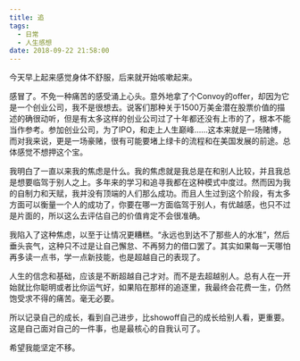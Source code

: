 ```yaml
---
title: 追
tags:
  - 日常
  - 人生感想
date: 2018-09-22 21:58:00
---
```

今天早上起来感觉身体不舒服，后来就开始咳嗽起来。

感冒了。不免一种痛苦的感受涌上心头。意外地拿了个Convoy的offer，却因为它是一个创业公司，我不是很想去。说客们那种关于1500万美金潜在股票价值的描述的确很动听，但是有太多这样的创业公司过了十年都还没有上市的了，根本不能当作参考。参加创业公司，为了IPO，和走上人生巅峰……这本来就是一场赌博，而对我来说，更是一场豪赌，很有可能要堵上绿卡的流程和在美国发展的前途。总体感觉不想押这个宝。

我明白了一直以来我的焦虑是什么。我的焦虑就是我总是在和别人比较，并且我总是想要临驾于别人之上。多年来的学习和追寻我都在这种模式中度过。然而因为我的自制力和天赋，我并没有顶端的人们那么成功。而且人生过到这个阶段，有太多方面可以衡量一个人的成功了，你要在哪一方面临驾于别人，有优越感，也只不过是片面的，所以这么去评估自己的价值肯定不会很准确。

我陷入了这种焦虑，以至于让情况更糟糕。“永远也到达不了那些人的水准”，然后垂头丧气，这种只不过是让自己懈怠、不再努力的借口罢了。其实如果每一天哪怕再多读一点书，学一点新技能，也是超越自己的表现了。

人生的信念和基础，应该是不断超越自己才对。而不是去超越别人。总有人在一开始就比你聪明或者比你运气好，如果陷在那样的追逐里，我最终会花费一生，仍然饱受求不得的痛苦。毫无必要。

所以记录自己的成长，看到自己进步，比showoff自己的成长给别人看，更重要。这是自己面对自己的一件事，也是最核心的自我认可了。

希望我能坚定不移。
